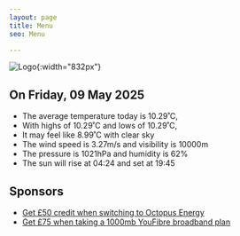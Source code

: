 ```yaml
---
layout: page
title: Menu
seo: Menu

---
```


![Logo](/images/logo.jpg){:width="832px"}

<!-- weather_marker starts -->
## On Friday, 09 May 2025

- The average temperature today is 10.29˚C,
- With highs of 10.29˚C and lows of 10.29˚C,
- It may feel like 8.99˚C with clear sky
- The wind speed is 3.27m/s and visibility is 10000m
- The pressure is 1021hPa and humidity is 62%
- The sun will rise at 04:24 and set at 19:45

<!-- weather_marker ends -->

## Sponsors

- [Get £50 credit when switching to Octopus Energy](https://bit.ly/3oD1nnS)
- [Get £75 when taking a 1000mb YouFibre broadband plan](https://aklam.io/91zWhU?)
